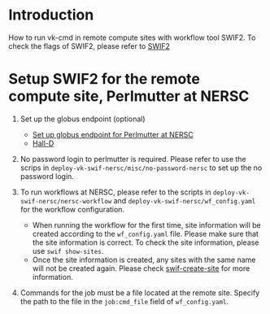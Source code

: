 # Introduction
How to run vk-cmd in remote compute sites with workflow tool SWIF2. To check the flags of SWIF2, please refer to [SWIF2](https://scicomp.jlab.org/cli/swif.html)


# Setup SWIF2 for the remote compute site, Perlmutter at NERSC
1. Set up the globus endpoint (optional)
    - [Set up globus endpoint for Perlmutter at NERSC](https://davidljlab.wordpress.com/2018/07/18/swif2-testing/)
    - [Hall-D](https://halldweb.jlab.org/wiki/index.php/HOWTO_Execute_a_Launch_using_NERSC)

2. No password login to perlmutter is required. Please refer to use the scrips in `deploy-vk-swif-nersc/misc/no-password-nersc` to set up the no password login.

3. To run workflows at NERSC, please refer to the scripts in `deploy-vk-swif-nersc/nersc-workflow` and `deploy-vk-swif-nersc/wf_config.yaml` for the workflow configuration.
    - When running the workflow for the first time, site information will be created according to the `wf_config.yaml` file. Please make sure that the site information is correct. To check the site information, please use `swif show-sites`.
    - Once the site information is created, any sites with the same name will not be created again. Please check [swif-create-site](https://scicomp.jlab.org/cli/create.html) for more information.

4. Commands for the job must be a file located at the remote site. Specify the path to the file in the `job:cmd_file` field of `wf_config.yaml`.